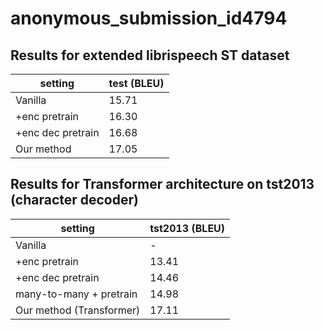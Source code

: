 # anonymous_submission_id4794

## Results for extended librispeech ST dataset
|  setting | test (BLEU) |
| --- | --- |
| Vanilla | 15.71 |
| +enc pretrain | 16.30 |
| +enc dec pretrain | 16.68 |
| Our method | 17.05 |

## Results for Transformer architecture on tst2013 (character decoder)
|  setting | tst2013 (BLEU) |
| --- | --- |
| Vanilla | - |
| +enc pretrain | 13.41 |
| +enc dec pretrain | 14.46 |
| many-to-many + pretrain | 14.98 |
| Our method (Transformer) | 17.11 |
